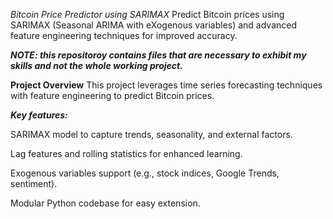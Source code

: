 *Bitcoin Price Predictor using SARIMAX*
Predict Bitcoin prices using SARIMAX (Seasonal ARIMA with eXogenous variables) and advanced feature engineering techniques for improved accuracy.

***NOTE: this repositoroy contains files that are necessary to exhibit my skills and not the whole working project.***

**Project Overview**
This project leverages time series forecasting techniques with feature engineering to predict Bitcoin prices.

***Key features:***

SARIMAX model to capture trends, seasonality, and external factors.

Lag features and rolling statistics for enhanced learning.

Exogenous variables support (e.g., stock indices, Google Trends, sentiment).

Modular Python codebase for easy extension.

